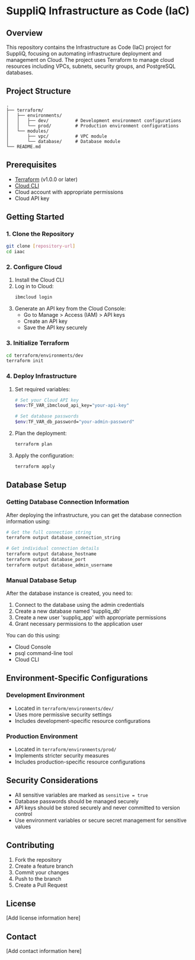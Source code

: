 # SuppliQ Infrastructure as Code (IaC)

## Overview
This repository contains the Infrastructure as Code (IaC) project for SuppliQ, focusing on automating infrastructure deployment and management on Cloud. The project uses Terraform to manage cloud resources including VPCs, subnets, security groups, and PostgreSQL databases.

## Project Structure
```
.
├── terraform/
│   ├── environments/
│   │   ├── dev/          # Development environment configurations
│   │   └── prod/         # Production environment configurations
│   └── modules/
│       ├── vpc/          # VPC module
│       └── database/     # Database module
└── README.md
```

## Prerequisites
- [Terraform](https://www.terraform.io/downloads.html) (v1.0.0 or later)
- [Cloud CLI](https://cloud.ibm.com/docs/cli?topic=cli-getting-started)
- Cloud account with appropriate permissions
- Cloud API key

## Getting Started

### 1. Clone the Repository
```bash
git clone [repository-url]
cd iaac
```

### 2. Configure Cloud
1. Install the Cloud CLI
2. Log in to Cloud:
   ```bash
   ibmcloud login
   ```
3. Generate an API key from the Cloud Console:
   - Go to Manage > Access (IAM) > API keys
   - Create an API key
   - Save the API key securely

### 3. Initialize Terraform
```bash
cd terraform/environments/dev
terraform init
```

### 4. Deploy Infrastructure
1. Set required variables:
   ```bash
   # Set your Cloud API key
   $env:TF_VAR_ibmcloud_api_key="your-api-key"
   
   # Set database passwords
   $env:TF_VAR_db_password="your-admin-password"
   ```

2. Plan the deployment:
   ```bash
   terraform plan
   ```

3. Apply the configuration:
   ```bash
   terraform apply
   ```

## Database Setup

### Getting Database Connection Information
After deploying the infrastructure, you can get the database connection information using:

```bash
# Get the full connection string
terraform output database_connection_string

# Get individual connection details
terraform output database_hostname
terraform output database_port
terraform output database_admin_username
```

### Manual Database Setup
After the database instance is created, you need to:

1. Connect to the database using the admin credentials
2. Create a new database named 'suppliq_db'
3. Create a new user 'suppliq_app' with appropriate permissions
4. Grant necessary permissions to the application user

You can do this using:
- Cloud Console
- psql command-line tool
- Cloud CLI

## Environment-Specific Configurations

### Development Environment
- Located in `terraform/environments/dev/`
- Uses more permissive security settings
- Includes development-specific resource configurations

### Production Environment
- Located in `terraform/environments/prod/`
- Implements stricter security measures
- Includes production-specific resource configurations

## Security Considerations
- All sensitive variables are marked as `sensitive = true`
- Database passwords should be managed securely
- API keys should be stored securely and never committed to version control
- Use environment variables or secure secret management for sensitive values

## Contributing
1. Fork the repository
2. Create a feature branch
3. Commit your changes
4. Push to the branch
5. Create a Pull Request

## License
[Add license information here]

## Contact
[Add contact information here] 